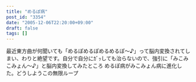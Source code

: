 ```yaml
---
title: "めるぽ病"
post_id: "3354"
date: "2005-12-06T22:20:00+09:00"
draft: false
tags: []
---
```



最近東方曲が何聞いても「めるぽめるぽめるめるぽ～♪」って脳内変換されてしまい、わりと絶望です。自分で自分にｶﾞｯしても治らないので、強引に「みこみこみょん～♪」と脳内変換してみたところ めるぽ病がみこみょん病に進化した。どうしようこの無限ループ

